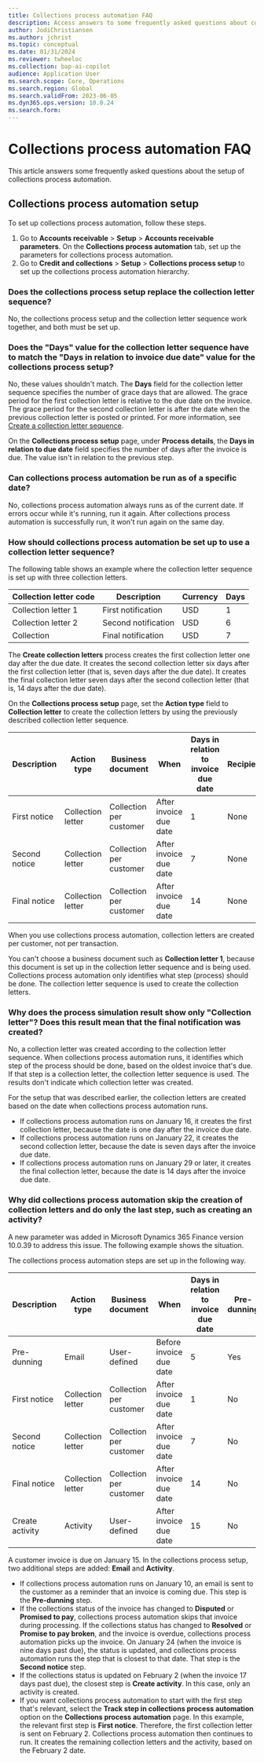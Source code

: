 ```yaml
---
title: Collections process automation FAQ
description: Access answers to some frequently asked questions about collections process automation, including questions about automation setup.
author: JodiChristiansen
ms.author: jchrist
ms.topic: conceptual
ms.date: 01/31/2024
ms.reviewer: twheeloc
ms.collection: bap-ai-copilot 
audience: Application User
ms.search.scope: Core, Operations
ms.search.region: Global
ms.search.validFrom: 2023-06-05
ms.dyn365.ops.version: 10.0.24
ms.search.form: 
---
```


# Collections process automation FAQ

This article answers some frequently asked questions about the setup of collections process automation. 

## Collections process automation setup

To set up collections process automation, follow these steps.

1. Go to **Accounts receivable** \> **Setup** \> **Accounts receivable parameters**. On the **Collections process automation** tab, set up the parameters for collections process automation.
2. Go to **Credit and collections** \> **Setup** \> **Collections process setup** to set up the collections process automation hierarchy. 

### Does the collections process setup replace the collection letter sequence?

No, the collections process setup and the collection letter sequence work together, and both must be set up.

### Does the "Days" value for the collection letter sequence have to match the "Days in relation to invoice due date" value for the collections process setup?

No, these values shouldn't match. The **Days** field for the collection letter sequence specifies the number of grace days that are allowed. The grace period for the first collection letter is relative to the due date on the invoice. The grace period for the second collection letter is after the date when the previous collection letter is posted or printed. For more information, see [Create a collection letter sequence](./tasks/create-collection-letter-sequence.md). 

On the **Collections process setup** page, under **Process details**, the **Days in relation to due date** field specifies the number of days after the invoice is due. The value isn't in relation to the previous step. 

### Can collections process automation be run as of a specific date? 

No, collections process automation always runs as of the current date. If errors occur while it's running, run it again. After collections process automation is successfully run, it won't run again on the same day. 

### How should collections process automation be set up to use a collection letter sequence?

The following table shows an example where the collection letter sequence is set up with three collection letters. 

| Collection letter code | Description         | Currency | Days |
|------------------------|---------------------|----------|------|
| Collection letter 1    | First notification  | USD      | 1    |
| Collection letter 2    | Second notification | USD      | 6    |
| Collection             | Final notification  | USD      | 7    |

The **Create collection letters** process creates the first collection letter one day after the due date. It creates the second collection letter six days after the first collection letter (that is, seven days after the due date). It creates the final collection letter seven days after the second collection letter (that is, 14 days after the due date).

On the **Collections process setup** page, set the **Action type** field to **Collection letter** to create the collection letters by using the previously described collection letter sequence. 

| Description   | Action type       | Business document       | When                   | Days in relation to invoice due date | Recipient |
|---------------|-------------------|-------------------------|------------------------|--------------------------------------|-----------|
| First notice  | Collection letter | Collection per customer | After invoice due date | 1                                    | None      |
| Second notice | Collection letter | Collection per customer | After invoice due date | 7                                    | None      |
| Final notice  | Collection letter | Collection per customer | After invoice due date | 14                                   | None      | 

When you use collections process automation, collection letters are created per customer, not per transaction.

You can't choose a business document such as **Collection letter 1**, because this document is set up in the collection letter sequence and is being used. Collections process automation only identifies what step (process) should be done. The collection letter sequence is used to create the collection letters. 

### Why does the process simulation result show only "Collection letter"? Does this result mean that the final notification was created? 

No, a collection letter was created according to the collection letter sequence. When collections process automation runs, it identifies which step of the process should be done, based on the oldest invoice that's due. If that step is a collection letter, the collection letter sequence is used. The results don't indicate which collection letter was created. 

For the setup that was described earlier, the collection letters are created based on the date when collections process automation runs.

- If collections process automation runs on January 16, it creates the first collection letter, because the date is one day after the invoice due date.
- If collections process automation runs on January 22, it creates the second collection letter, because the date is seven days after the invoice due date.
- If collections process automation runs on January 29 or later, it creates the final collection letter, because the date is 14 days after the invoice due date.

### Why did collections process automation skip the creation of collection letters and do only the last step, such as creating an activity?

A new parameter was added in Microsoft Dynamics 365 Finance version 10.0.39 to address this issue. The following example shows the situation. 

The collections process automation steps are set up in the following way.

| Description     | Action type       | Business document       | When                    | Days in relation to invoice due date | Pre-dunning | Recipient |
|-----------------|-------------------|-------------------------|-------------------------|--------------------------------------|-------------|-----------|
| Pre-dunning     | Email             | User-defined            | Before invoice due date | 5                                    | Yes         | None      |
| First notice    | Collection letter | Collection per customer | After invoice due date  | 1                                    | No          | None      |
| Second notice   | Collection letter | Collection per customer | After invoice due date  | 7                                    | No          | None      |
| Final notice    | Collection letter | Collection per customer | After invoice due date  | 14                                   | No          | None      | 
| Create activity | Activity          | User-defined            | After invoice due date  | 15                                   | No          | None      |

A customer invoice is due on January 15. In the collections process setup, two additional steps are added: **Email** and **Activity**.

- If collections process automation runs on January 10, an email is sent to the customer as a reminder that an invoice is coming due. This step is the **Pre-dunning** step.
- If the collections status of the invoice has changed to **Disputed** or **Promised to pay**, collections process automation skips that invoice during processing. If the collections status has changed to **Resolved** or **Promise to pay broken**, and the invoice is overdue, collections process automation picks up the invoice. On January 24 (when the invoice is nine days past due), the status is updated, and collections process automation runs the step that is closest to that date. That step is the **Second notice** step.
- If the collections status is updated on February 2 (when the invoice 17 days past due), the closest step is **Create activity**. In this case, only an activity is created.
- If you want collections process automation to start with the first step that's relevant, select the **Track step in collections process automation** option on the **Collections process automation** page. In this example, the relevant first step is **First notice**. Therefore, the first collection letter is sent on February 2. Collections process automation then continues to run. It creates the remaining collection letters and the activity, based on the February 2 date.
